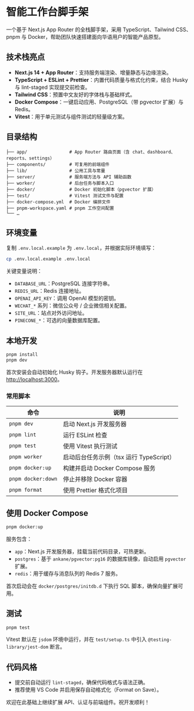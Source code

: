 # 智能工作台脚手架

一个基于 Next.js App Router 的全栈脚手架，采用 TypeScript、Tailwind CSS、pnpm 与 Docker，帮助团队快速搭建面向华语用户的智能产品原型。

## 技术栈亮点

- **Next.js 14 + App Router**：支持服务端渲染、增量静态与边缘渲染。
- **TypeScript + ESLint + Prettier**：内置代码质量与格式化约束，结合 Husky 与 lint-staged 实现提交前检查。
- **Tailwind CSS**：预置中文友好的字体栈与基础样式。
- **Docker Compose**：一键启动应用、PostgreSQL（带 pgvector 扩展）与 Redis。
- **Vitest**：用于单元测试与组件测试的轻量级方案。

## 目录结构

```
├── app/                # App Router 路由页面（含 chat、dashboard、reports、settings）
├── components/         # 可复用的前端组件
├── lib/                # 公用工具与常量
├── server/             # 服务端方法与 API 辅助函数
├── worker/             # 后台任务与脚本入口
├── docker/             # Docker 初始化脚本（pgvector 扩展）
├── test/               # Vitest 测试文件与配置
├── docker-compose.yml  # Docker 编排文件
├── pnpm-workspace.yaml # pnpm 工作空间配置
└── …
```

## 环境变量

复制 `.env.local.example` 为 `.env.local`，并根据实际环境填写：

```bash
cp .env.local.example .env.local
```

关键变量说明：

- `DATABASE_URL`：PostgreSQL 连接字符串。
- `REDIS_URL`：Redis 连接地址。
- `OPENAI_API_KEY`：调用 OpenAI 模型的密钥。
- `WECHAT_*` 系列：微信公众号 / 企业微信相关配置。
- `SITE_URL`：站点对外访问地址。
- `PINECONE_*`：可选的向量数据库配置。

## 本地开发

```bash
pnpm install
pnpm dev
```

首次安装会自动初始化 Husky 钩子。开发服务器默认运行在 [http://localhost:3000](http://localhost:3000)。

### 常用脚本

| 命令 | 说明 |
| --- | --- |
| `pnpm dev` | 启动 Next.js 开发服务器 |
| `pnpm lint` | 运行 ESLint 检查 |
| `pnpm test` | 使用 Vitest 执行测试 |
| `pnpm worker` | 启动后台任务示例（tsx 运行 TypeScript） |
| `pnpm docker:up` | 构建并启动 Docker Compose 服务 |
| `pnpm docker:down` | 停止并移除 Docker 容器 |
| `pnpm format` | 使用 Prettier 格式化项目 |

## 使用 Docker Compose

```bash
pnpm docker:up
```

服务包含：

- `app`：Next.js 开发服务器，挂载当前代码目录，可热更新。
- `postgres`：基于 `ankane/pgvector:pg16` 的数据库镜像，自动启用 `pgvector` 扩展。
- `redis`：用于缓存与消息队列的 Redis 7 服务。

首次启动会在 `docker/postgres/initdb.d` 下执行 SQL 脚本，确保向量扩展可用。

## 测试

```bash
pnpm test
```

Vitest 默认在 `jsdom` 环境中运行，并在 `test/setup.ts` 中引入 `@testing-library/jest-dom` 断言。

## 代码风格

- 提交前自动运行 `lint-staged`，确保代码格式与语法正确。
- 推荐使用 VS Code 并启用保存自动格式化（Format on Save）。

欢迎在此基础上继续扩展 API、认证与前端组件。祝开发顺利！
